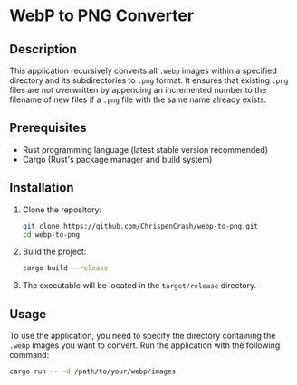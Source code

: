 # WebP to PNG Converter

## Description
This application recursively converts all `.webp` images within a specified directory and its subdirectories to `.png` format. It ensures that existing `.png` files are not overwritten by appending an incremented number to the filename of new files if a `.png` file with the same name already exists.

## Prerequisites
- Rust programming language (latest stable version recommended)
- Cargo (Rust's package manager and build system)

## Installation

1. Clone the repository:
   ```bash
   git clone https://github.com/ChrispenCrash/webp-to-png.git
   cd webp-to-png

2. Build the project:
   ```bash
   cargo build --release

3. The executable will be located in the `target/release` directory.

## Usage
To use the application, you need to specify the directory containing the `.webp` images you want to convert. Run the application with the following command:
```bash
cargo run -- -d /path/to/your/webp/images
```